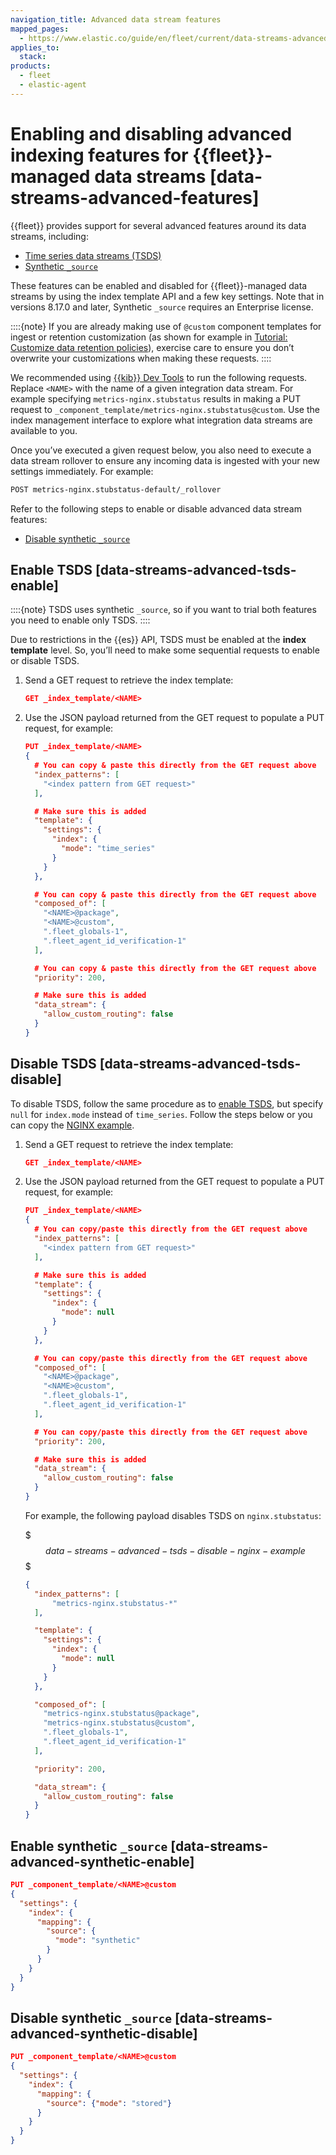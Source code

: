 ```yaml
---
navigation_title: Advanced data stream features
mapped_pages:
  - https://www.elastic.co/guide/en/fleet/current/data-streams-advanced-features.html
applies_to:
  stack:
products:
  - fleet
  - elastic-agent
---
```


# Enabling and disabling advanced indexing features for {{fleet}}-managed data streams [data-streams-advanced-features]


{{fleet}} provides support for several advanced features around its data streams, including:

* [Time series data streams (TSDS)](/manage-data/data-store/data-streams/time-series-data-stream-tsds.md)
* [Synthetic `_source`](elasticsearch://reference/elasticsearch/mapping-reference/mapping-source-field.md#synthetic-source)

These features can be enabled and disabled for {{fleet}}-managed data streams by using the index template API and a few key settings. Note that in versions 8.17.0 and later, Synthetic `_source` requires an Enterprise license.

::::{note}
If you are already making use of `@custom` component templates for ingest or retention customization (as shown for example in [Tutorial: Customize data retention policies](/reference/fleet/data-streams-ilm-tutorial.md)), exercise care to ensure you don’t overwrite your customizations when making these requests.
::::


We recommended using [{{kib}} Dev Tools](/explore-analyze/query-filter/tools.md) to run the following requests. Replace `<NAME>` with the name of a given integration data stream. For example specifying `metrics-nginx.stubstatus` results in making a PUT request to `_component_template/metrics-nginx.stubstatus@custom`. Use the index management interface to explore what integration data streams are available to you.

Once you’ve executed a given request below, you also need to execute a data stream rollover to ensure any incoming data is ingested with your new settings immediately. For example:

```sh
POST metrics-nginx.stubstatus-default/_rollover
```

Refer to the following steps to enable or disable advanced data stream features:

* [Disable synthetic `_source`](#data-streams-advanced-synthetic-disable)


## Enable TSDS [data-streams-advanced-tsds-enable]

::::{note}
TSDS uses synthetic `_source`, so if you want to trial both features you need to enable only TSDS.
::::


Due to restrictions in the {{es}} API, TSDS must be enabled at the **index template** level. So, you’ll need to make some sequential requests to enable or disable TSDS.

1. Send a GET request to retrieve the index template:

    ```json
    GET _index_template/<NAME>
    ```

2. Use the JSON payload returned from the GET request to populate a PUT request, for example:

    ```json
    PUT _index_template/<NAME>
    {
      # You can copy & paste this directly from the GET request above
      "index_patterns": [
        "<index pattern from GET request>"
      ],

      # Make sure this is added
      "template": {
        "settings": {
          "index": {
            "mode": "time_series"
          }
        }
      },

      # You can copy & paste this directly from the GET request above
      "composed_of": [
        "<NAME>@package",
        "<NAME>@custom",
        ".fleet_globals-1",
        ".fleet_agent_id_verification-1"
      ],

      # You can copy & paste this directly from the GET request above
      "priority": 200,

      # Make sure this is added
      "data_stream": {
        "allow_custom_routing": false
      }
    }
    ```



## Disable TSDS [data-streams-advanced-tsds-disable]

To disable TSDS, follow the same procedure as to [enable TSDS](#data-streams-advanced-tsds-enable), but specify `null` for `index.mode` instead of `time_series`. Follow the steps below or you can copy the [NGINX example](#data-streams-advanced-tsds-disable-nginx-example).

1. Send a GET request to retrieve the index template:

    ```json
    GET _index_template/<NAME>
    ```

2. Use the JSON payload returned from the GET request to populate a PUT request, for example:

    ```json
    PUT _index_template/<NAME>
    {
      # You can copy/paste this directly from the GET request above
      "index_patterns": [
        "<index pattern from GET request>"
      ],

      # Make sure this is added
      "template": {
        "settings": {
          "index": {
            "mode": null
          }
        }
      },

      # You can copy/paste this directly from the GET request above
      "composed_of": [
        "<NAME>@package",
        "<NAME>@custom",
        ".fleet_globals-1",
        ".fleet_agent_id_verification-1"
      ],

      # You can copy/paste this directly from the GET request above
      "priority": 200,

      # Make sure this is added
      "data_stream": {
        "allow_custom_routing": false
      }
    }
    ```

    For example, the following payload disables TSDS on `nginx.stubstatus`:

    $$$data-streams-advanced-tsds-disable-nginx-example$$$

    ```json
    {
      "index_patterns": [
          "metrics-nginx.stubstatus-*"
      ],

      "template": {
        "settings": {
          "index": {
            "mode": null
          }
        }
      },

      "composed_of": [
        "metrics-nginx.stubstatus@package",
        "metrics-nginx.stubstatus@custom",
        ".fleet_globals-1",
        ".fleet_agent_id_verification-1"
      ],

      "priority": 200,

      "data_stream": {
        "allow_custom_routing": false
      }
    }
    ```



## Enable synthetic `_source` [data-streams-advanced-synthetic-enable]

```json
PUT _component_template/<NAME>@custom
{
  "settings": {
    "index": {
      "mapping": {
        "source": {
          "mode": "synthetic"
        }
      }
    }
  }
}
```


## Disable synthetic `_source` [data-streams-advanced-synthetic-disable]

```json
PUT _component_template/<NAME>@custom
{
  "settings": {
    "index": {
      "mapping": {
        "source": {"mode": "stored"}
      }
    }
  }
}
```

